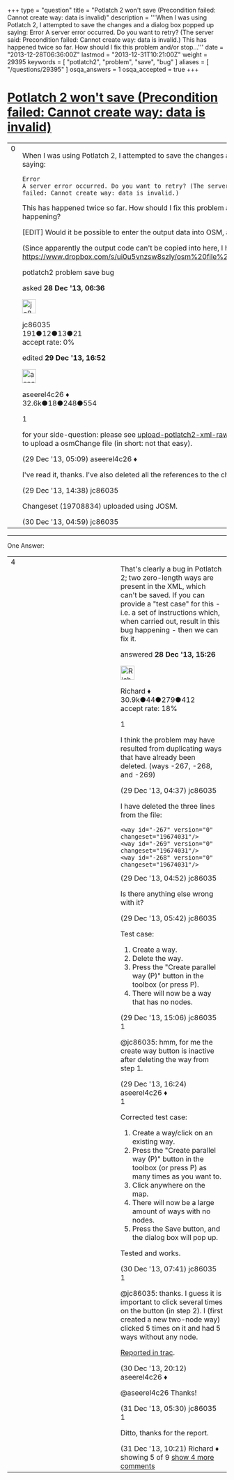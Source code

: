 +++
type = "question"
title = "Potlatch 2 won&#x27;t save (Precondition failed: Cannot create way: data is invalid)"
description = '''When I was using Potlatch 2, I attempted to save the changes and a dialog box popped up saying: Error  A server error occurred. Do you want to retry? (The server said: Precondition failed: Cannot create way: data is invalid.)  This has happened twice so far. How should I fix this problem and/or stop...'''
date = "2013-12-28T06:36:00Z"
lastmod = "2013-12-31T10:21:00Z"
weight = 29395
keywords = [ "potlatch2", "problem", "save", "bug" ]
aliases = [ "/questions/29395" ]
osqa_answers = 1
osqa_accepted = true
+++

<div class="headNormal">

# [Potlatch 2 won't save (Precondition failed: Cannot create way: data is invalid)](/questions/29395/potlatch-2-wont-save-precondition-failed-cannot-create-way-data-is-invalid)

</div>

<div id="main-body">

<div id="askform">

<table id="question-table" style="width:100%;">
<colgroup>
<col style="width: 50%" />
<col style="width: 50%" />
</colgroup>
<tbody>
<tr>
<td style="width: 30px; vertical-align: top"><div class="vote-buttons">
<span id="post-29395-upvote" class="ajax-command post-vote up" rel="nofollow" title="I like this post (click again to cancel)"> </span>
<div id="post-29395-score" class="post-score" title="current number of votes">
0
</div>
<span id="post-29395-downvote" class="ajax-command post-vote down" rel="nofollow" title="I dont like this post (click again to cancel)"> </span> <span id="favorite-mark" class="ajax-command favorite-mark" rel="nofollow" title="mark/unmark this question as favorite (click again to cancel)"> </span>
<div id="favorite-count" class="favorite-count">
&#10;</div>
</div></td>
<td><div id="item-right">
<div class="question-body">
<p>When I was using Potlatch 2, I attempted to save the changes and a dialog box popped up saying:</p>
<pre><code>Error    
A server error occurred. Do you want to retry? (The server said: Precondition failed: Cannot create way: data is invalid.)</code></pre>
<p>This has happened twice so far. How should I fix this problem and/or stop this from happening?</p>
<p>[EDIT] Would it be possible to enter the output data into OSM, and how?</p>
<p>(Since apparently the output code can't be copied into here, I have saved it at <a href="https://www.dropbox.com/s/ui0u5vnzsw8szly/osm%20file%2028%20dec%202013.xml">https://www.dropbox.com/s/ui0u5vnzsw8szly/osm%20file%2028%20dec%202013.xml</a>.)</p>
</div>
<div id="question-tags" class="tags-container tags">
<span class="post-tag tag-link-potlatch2" rel="tag" title="see questions tagged &#39;potlatch2&#39;">potlatch2</span> <span class="post-tag tag-link-problem" rel="tag" title="see questions tagged &#39;problem&#39;">problem</span> <span class="post-tag tag-link-save" rel="tag" title="see questions tagged &#39;save&#39;">save</span> <span class="post-tag tag-link-bug" rel="tag" title="see questions tagged &#39;bug&#39;">bug</span>
</div>
<div id="question-controls" class="post-controls">
&#10;</div>
<div class="post-update-info-container">
<div class="post-update-info post-update-info-user">
<p>asked <strong>28 Dec '13, 06:36</strong></p>
<img src="https://secure.gravatar.com/avatar/10aad7ad0d2c684dec652fe1883e4be6?s=32&amp;d=identicon&amp;r=g" class="gravatar" width="32" height="32" alt="jc86035&#39;s gravatar image" />
<p><span>jc86035</span><br />
<span class="score" title="191 reputation points">191</span><span title="12 badges"><span class="badge1">●</span><span class="badgecount">12</span></span><span title="13 badges"><span class="silver">●</span><span class="badgecount">13</span></span><span title="21 badges"><span class="bronze">●</span><span class="badgecount">21</span></span><br />
<span class="accept_rate" title="Rate of the user&#39;s accepted answers">accept rate:</span> <span title="jc86035 has no accepted answers">0%</span></p>
</div>
<div class="post-update-info post-update-info-edited">
<p><span> edited <strong>29 Dec '13, 16:52</strong> </span></p>
<img src="https://secure.gravatar.com/avatar/66f0dc05b44574e3894be07b0b37cf37?s=32&amp;d=identicon&amp;r=g" class="gravatar" width="32" height="32" alt="aseerel4c26&#39;s gravatar image" />
<p><span>aseerel4c26 ♦</span><br />
<span class="score" title="32615 reputation points"><span>32.6k</span></span><span title="18 badges"><span class="badge1">●</span><span class="badgecount">18</span></span><span title="248 badges"><span class="silver">●</span><span class="badgecount">248</span></span><span title="554 badges"><span class="bronze">●</span><span class="badgecount">554</span></span></p>
</div>
</div>
<div id="comments-container-29395" class="comments-container">
<span id="29428"></span>
<div id="comment-29428" class="comment">
<div id="post-29428-score" class="comment-score">
1
</div>
<div class="comment-text">
<p>for your side-question: please see <a href="/questions/10984/">upload-potlatch2-xml-raw-data-using-josm</a> for how to upload a osmChange file (in short: not that easy).</p>
</div>
<div id="comment-29428-info" class="comment-info">
<span class="comment-age">(29 Dec '13, 05:09)</span> <span class="comment-user userinfo">aseerel4c26 ♦</span>
</div>
</div>
<span id="29441"></span>
<div id="comment-29441" class="comment">
<div id="post-29441-score" class="comment-score">
&#10;</div>
<div class="comment-text">
<p>I've read it, thanks. I've also deleted all the references to the changeset (19697275).</p>
</div>
<div id="comment-29441-info" class="comment-info">
<span class="comment-age">(29 Dec '13, 14:38)</span> <span class="comment-user userinfo">jc86035</span>
</div>
</div>
<span id="29452"></span>
<div id="comment-29452" class="comment">
<div id="post-29452-score" class="comment-score">
&#10;</div>
<div class="comment-text">
<p>Changeset (19708834) uploaded using JOSM.</p>
</div>
<div id="comment-29452-info" class="comment-info">
<span class="comment-age">(30 Dec '13, 04:59)</span> <span class="comment-user userinfo">jc86035</span>
</div>
</div>
</div>
<div id="comment-tools-29395" class="comment-tools">
&#10;</div>
<div class="clear">
&#10;</div>
<div id="comment-29395-form-container" class="comment-form-container">
&#10;</div>
<div class="clear">
&#10;</div>
</div></td>
</tr>
</tbody>
</table>

------------------------------------------------------------------------

<div class="tabBar">

<span id="sort-top"></span>

<div class="headQuestions">

One Answer:

</div>

</div>

<span id="29406"></span>

<div id="answer-container-29406" class="answer accepted-answer">

<table style="width:100%;">
<colgroup>
<col style="width: 50%" />
<col style="width: 50%" />
</colgroup>
<tbody>
<tr>
<td style="width: 30px; vertical-align: top"><div class="vote-buttons">
<span id="post-29406-upvote" class="ajax-command post-vote up" rel="nofollow" title="I like this post (click again to cancel)"> </span>
<div id="post-29406-score" class="post-score" title="current number of votes">
4
</div>
<span id="post-29406-downvote" class="ajax-command post-vote down" rel="nofollow" title="I dont like this post (click again to cancel)"> </span> <span class="accept-answer on" rel="nofollow" title="jc86035 has selected this answer as the correct answer"> </span>
</div></td>
<td><div class="item-right">
<div class="answer-body">
<p>That's clearly a bug in Potlatch 2; two zero-length ways are present in the XML, which can't be saved. If you can provide a "test case" for this - i.e. a set of instructions which, when carried out, result in this bug happening - then we can fix it.</p>
</div>
<div class="answer-controls post-controls">
&#10;</div>
<div class="post-update-info-container">
<div class="post-update-info post-update-info-user">
<p>answered <strong>28 Dec '13, 15:26</strong></p>
<img src="https://secure.gravatar.com/avatar/08324717c25d6067fa4ff23ef37d455f?s=32&amp;d=identicon&amp;r=g" class="gravatar" width="32" height="32" alt="Richard&#39;s gravatar image" />
<p><span>Richard ♦</span><br />
<span class="score" title="30902 reputation points"><span>30.9k</span></span><span title="44 badges"><span class="badge1">●</span><span class="badgecount">44</span></span><span title="279 badges"><span class="silver">●</span><span class="badgecount">279</span></span><span title="412 badges"><span class="bronze">●</span><span class="badgecount">412</span></span><br />
<span class="accept_rate" title="Rate of the user&#39;s accepted answers">accept rate:</span> <span title="Richard has 98 accepted answers">18%</span></p>
</div>
</div>
<div id="comments-container-29406" class="comments-container">
<span id="29424"></span>
<div id="comment-29424" class="comment">
<div id="post-29424-score" class="comment-score">
1
</div>
<div class="comment-text">
<p>I think the problem may have resulted from duplicating ways that have already been deleted. (ways -267, -268, and -269)</p>
</div>
<div id="comment-29424-info" class="comment-info">
<span class="comment-age">(29 Dec '13, 04:37)</span> <span class="comment-user userinfo">jc86035</span>
</div>
</div>
<span id="29425"></span>
<div id="comment-29425" class="comment not_top_scorer">
<div id="post-29425-score" class="comment-score">
&#10;</div>
<div class="comment-text">
<p>I have deleted the three lines from the file:</p>
<pre><code>&lt;way id=&quot;-267&quot; version=&quot;0&quot; changeset=&quot;19674031&quot;/&gt;
&lt;way id=&quot;-269&quot; version=&quot;0&quot; changeset=&quot;19674031&quot;/&gt;
&lt;way id=&quot;-268&quot; version=&quot;0&quot; changeset=&quot;19674031&quot;/&gt;</code></pre>
</div>
<div id="comment-29425-info" class="comment-info">
<span class="comment-age">(29 Dec '13, 04:52)</span> <span class="comment-user userinfo">jc86035</span>
</div>
</div>
<span id="29429"></span>
<div id="comment-29429" class="comment not_top_scorer">
<div id="post-29429-score" class="comment-score">
&#10;</div>
<div class="comment-text">
<p>Is there anything else wrong with it?</p>
</div>
<div id="comment-29429-info" class="comment-info">
<span class="comment-age">(29 Dec '13, 05:42)</span> <span class="comment-user userinfo">jc86035</span>
</div>
</div>
<span id="29444"></span>
<div id="comment-29444" class="comment not_top_scorer">
<div id="post-29444-score" class="comment-score">
&#10;</div>
<div class="comment-text">
<p>Test case:</p>
<ol>
<li>Create a way.</li>
<li>Delete the way.</li>
<li>Press the "Create parallel way (P)" button in the toolbox (or press P).</li>
<li>There will now be a way that has no nodes.</li>
</ol>
</div>
<div id="comment-29444-info" class="comment-info">
<span class="comment-age">(29 Dec '13, 15:06)</span> <span class="comment-user userinfo">jc86035</span>
</div>
</div>
<span id="29445"></span>
<div id="comment-29445" class="comment">
<div id="post-29445-score" class="comment-score">
1
</div>
<div class="comment-text">
<p><span>@jc86035</span>: hmm, for me the create way button is inactive after deleting the way from step 1.</p>
</div>
<div id="comment-29445-info" class="comment-info">
<span class="comment-age">(29 Dec '13, 16:24)</span> <span class="comment-user userinfo">aseerel4c26 ♦</span>
</div>
</div>
<span id="29454"></span>
<div id="comment-29454" class="comment">
<div id="post-29454-score" class="comment-score">
1
</div>
<div class="comment-text">
<p>Corrected test case:</p>
<ol>
<li>Create a way/click on an existing way.</li>
<li>Press the "Create parallel way (P)" button in the toolbox (or press P) as many times as you want to.</li>
<li>Click anywhere on the map.</li>
<li>There will now be a large amount of ways with no nodes.</li>
<li>Press the Save button, and the dialog box will pop up.</li>
</ol>
<p>Tested and works.</p>
</div>
<div id="comment-29454-info" class="comment-info">
<span class="comment-age">(30 Dec '13, 07:41)</span> <span class="comment-user userinfo">jc86035</span>
</div>
</div>
<span id="29478"></span>
<div id="comment-29478" class="comment">
<div id="post-29478-score" class="comment-score">
1
</div>
<div class="comment-text">
<p><span>@jc86035</span>: thanks. I guess it is important to click several times on the button (in step 2). I (first created a new two-node way) clicked 5 times on it and had 5 ways without any node.</p>
<p><a href="https://trac.openstreetmap.org/ticket/5090">Reported in trac</a>.</p>
</div>
<div id="comment-29478-info" class="comment-info">
<span class="comment-age">(30 Dec '13, 20:12)</span> <span class="comment-user userinfo">aseerel4c26 ♦</span>
</div>
</div>
<span id="29491"></span>
<div id="comment-29491" class="comment not_top_scorer">
<div id="post-29491-score" class="comment-score">
&#10;</div>
<div class="comment-text">
<p><span>@aseerel4c26</span> Thanks!</p>
</div>
<div id="comment-29491-info" class="comment-info">
<span class="comment-age">(31 Dec '13, 05:30)</span> <span class="comment-user userinfo">jc86035</span>
</div>
</div>
<span id="29492"></span>
<div id="comment-29492" class="comment">
<div id="post-29492-score" class="comment-score">
1
</div>
<div class="comment-text">
<p>Ditto, thanks for the report.</p>
</div>
<div id="comment-29492-info" class="comment-info">
<span class="comment-age">(31 Dec '13, 10:21)</span> <span class="comment-user userinfo">Richard ♦</span>
</div>
</div>
</div>
<div id="comment-tools-29406" class="comment-tools">
<span class="comments-showing"> showing 5 of 9 </span> <a href="#" class="show-all-comments-link">show 4 more comments</a>
</div>
<div class="clear">
&#10;</div>
<div id="comment-29406-form-container" class="comment-form-container">
&#10;</div>
<div class="clear">
&#10;</div>
</div></td>
</tr>
</tbody>
</table>

</div>

<div class="paginator-container-left">

</div>

</div>

</div>

